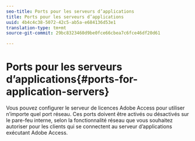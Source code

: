 ```yaml
---
seo-title: Ports pour les serveurs d’applications
title: Ports pour les serveurs d’applications
uuid: 4b4c4c38-5072-42c5-ab5a-e684136d53e1
translation-type: tm+mt
source-git-commit: 29bc8323460d9be0fce66cbea7c6fce46df20d61

---
```



# Ports pour les serveurs d’applications{#ports-for-application-servers}

Vous pouvez configurer le serveur de licences Adobe Access pour utiliser n’importe quel port réseau. Ces ports doivent être activés ou désactivés sur le pare-feu interne, selon la fonctionnalité réseau que vous souhaitez autoriser pour les clients qui se connectent au serveur d’applications exécutant Adobe Access.
